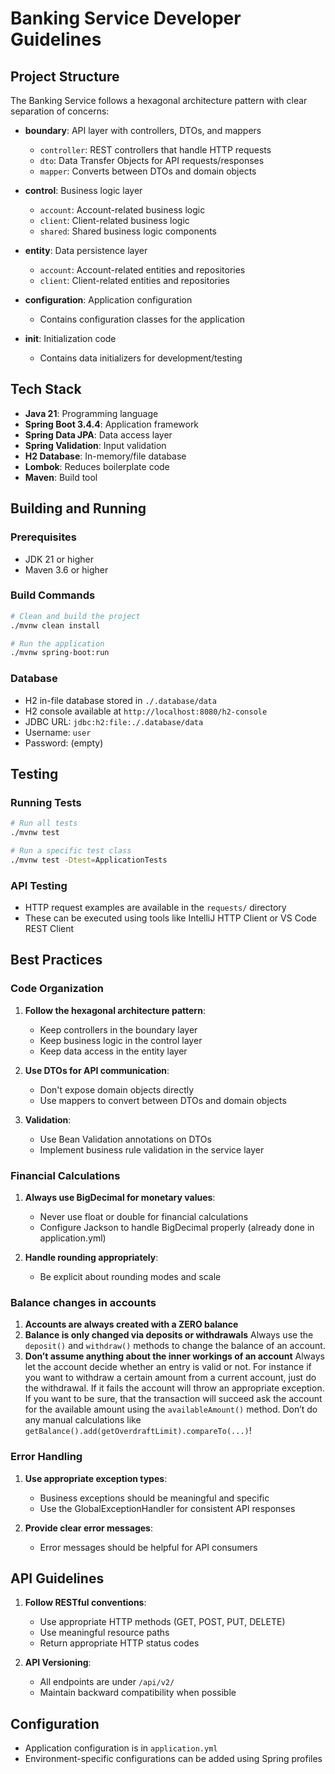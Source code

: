 # Banking Service Developer Guidelines

## Project Structure

The Banking Service follows a hexagonal architecture pattern with clear 
separation of concerns:

- **boundary**: API layer with controllers, DTOs, and mappers
  - `controller`: REST controllers that handle HTTP requests
  - `dto`: Data Transfer Objects for API requests/responses
  - `mapper`: Converts between DTOs and domain objects

- **control**: Business logic layer
  - `account`: Account-related business logic
  - `client`: Client-related business logic
  - `shared`: Shared business logic components

- **entity**: Data persistence layer
  - `account`: Account-related entities and repositories
  - `client`: Client-related entities and repositories

- **configuration**: Application configuration
  - Contains configuration classes for the application

- **init**: Initialization code
  - Contains data initializers for development/testing

## Tech Stack

- **Java 21**: Programming language
- **Spring Boot 3.4.4**: Application framework
- **Spring Data JPA**: Data access layer
- **Spring Validation**: Input validation
- **H2 Database**: In-memory/file database
- **Lombok**: Reduces boilerplate code
- **Maven**: Build tool

## Building and Running

### Prerequisites
- JDK 21 or higher
- Maven 3.6 or higher

### Build Commands
```bash
# Clean and build the project
./mvnw clean install

# Run the application
./mvnw spring-boot:run
```

### Database
- H2 in-file database stored in `./.database/data`
- H2 console available at `http://localhost:8080/h2-console`
- JDBC URL: `jdbc:h2:file:./.database/data`
- Username: `user`
- Password: (empty)

## Testing

### Running Tests
```bash
# Run all tests
./mvnw test

# Run a specific test class
./mvnw test -Dtest=ApplicationTests
```

### API Testing
- HTTP request examples are available in the `requests/` directory
- These can be executed using tools like IntelliJ HTTP Client or VS Code REST Client

## Best Practices

### Code Organization
1. **Follow the hexagonal architecture pattern**:
   - Keep controllers in the boundary layer
   - Keep business logic in the control layer
   - Keep data access in the entity layer

2. **Use DTOs for API communication**:
   - Don't expose domain objects directly
   - Use mappers to convert between DTOs and domain objects

3. **Validation**:
   - Use Bean Validation annotations on DTOs
   - Implement business rule validation in the service layer

### Financial Calculations
1. **Always use BigDecimal for monetary values**:
   - Never use float or double for financial calculations
   - Configure Jackson to handle BigDecimal properly (already done in application.yml)

2. **Handle rounding appropriately**:
   - Be explicit about rounding modes and scale

### Balance changes in accounts
1. **Accounts are always created with a ZERO balance**
2. **Balance is only changed via deposits or withdrawals**
   Always use the `deposit()` and `withdraw()` methods to change the balance of 
   an account. 
3. **Don’t assume anything about the inner workings of an account**
   Always let the account decide whether an entry is valid or not. For instance 
   if you want to withdraw a certain amount from a current account, just do the 
   withdrawal. If it fails the account will throw an appropriate exception. If 
   you want to be sure, that the transaction will succeed ask the account for 
   the available amount using the `availableAmount()` method. Don’t do any 
   manual calculations like `getBalance().add(getOverdraftLimit).compareTo(...)`!

### Error Handling
1. **Use appropriate exception types**:
   - Business exceptions should be meaningful and specific
   - Use the GlobalExceptionHandler for consistent API responses

2. **Provide clear error messages**:
   - Error messages should be helpful for API consumers

## API Guidelines
1. **Follow RESTful conventions**:
   - Use appropriate HTTP methods (GET, POST, PUT, DELETE)
   - Use meaningful resource paths
   - Return appropriate HTTP status codes

2. **API Versioning**:
   - All endpoints are under `/api/v2/`
   - Maintain backward compatibility when possible

## Configuration
- Application configuration is in `application.yml`
- Environment-specific configurations can be added using Spring profiles
